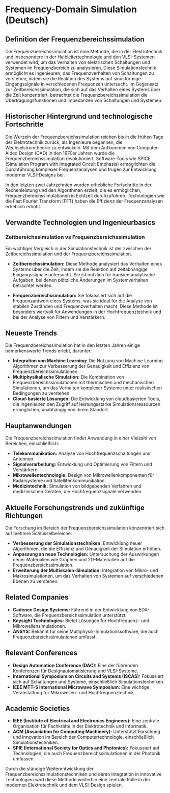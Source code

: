 # Frequency-Domain Simulation (Deutsch)

## Definition der Frequenzbereichssimulation

Die Frequenzbereichssimulation ist eine Methode, die in der Elektrotechnik und insbesondere in der Halbleitertechnologie und den VLSI-Systemen verwendet wird, um das Verhalten von elektrischen Schaltungen und Systemen im Frequenzbereich zu analysieren. Diese Simulationstechnik ermöglicht es Ingenieuren, das Frequenzverhalten von Schaltungen zu verstehen, indem sie die Reaktion des Systems auf sinusförmige Eingangssignale in verschiedenen Frequenzen untersucht. Im Gegensatz zur Zeitbereichssimulation, die sich auf das Verhalten eines Systems über die Zeit konzentriert, betrachtet die Frequenzbereichssimulation die Übertragungsfunktionen und Impedanzen von Schaltungen und Systemen.

## Historischer Hintergrund und technologische Fortschritte

Die Wurzeln der Frequenzbereichssimulation reichen bis in die frühen Tage der Elektrotechnik zurück, als Ingenieure begannen, die Wechselstromtheorie zu entwickeln. Mit dem Aufkommen von Computer-Aided Design (CAD) in den 1970er Jahren wurde die Frequenzbereichssimulation revolutioniert. Software-Tools wie SPICE (Simulation Program with Integrated Circuit Emphasis) ermöglichten die Durchführung komplexer Frequenzanalysen und trugen zur Entwicklung moderner VLSI-Designs bei.

In den letzten zwei Jahrzehnten wurden erhebliche Fortschritte in der Rechenleistung und den Algorithmen erzielt, die es ermöglichen, Frequenzbereichssimulationen in Echtzeit durchzuführen. Technologien wie die Fast Fourier Transform (FFT) haben die Effizienz der Frequenzanalysen erheblich erhöht.

## Verwandte Technologien und Ingenieurbasics

### Zeitbereichssimulation vs Frequenzbereichssimulation

Ein wichtiger Vergleich in der Simulationstechnik ist der zwischen der Zeitbereichssimulation und der Frequenzbereichssimulation. 

- **Zeitbereichssimulation:** Diese Methode analysiert das Verhalten eines Systems über die Zeit, indem sie die Reaktion auf zeitabhängige Eingangssignale untersucht. Sie ist nützlich für transientanalytische Aufgaben, bei denen plötzliche Änderungen im Systemverhalten betrachtet werden.
  
- **Frequenzbereichssimulation:** Sie fokussiert sich auf die Frequenzantwort eines Systems, was sie ideal für die Analyse von stabilen Zuständen und Frequenzverhalten macht. Diese Methode ist besonders wertvoll für Anwendungen in der Hochfrequenztechnik und bei der Analyse von Filtern und Verstärkern.

## Neueste Trends

Die Frequenzbereichssimulation hat in den letzten Jahren einige bemerkenswerte Trends erlebt, darunter:

- **Integration von Machine Learning:** Die Nutzung von Machine Learning-Algorithmen zur Verbesserung der Genauigkeit und Effizienz von Frequenzbereichssimulationen.
- **Multiphysikalische Simulation:** Die Kombination von Frequenzbereichssimulationen mit thermischen und mechanischen Simulationen, um das Verhalten komplexer Systeme unter realistischen Bedingungen zu verstehen.
- **Cloud-basierte Lösungen:** Die Entwicklung von cloudbasierten Tools, die Ingenieuren den Zugriff auf leistungsstarke Simulationsressourcen ermöglichen, unabhängig von ihrem Standort.

## Hauptanwendungen

Die Frequenzbereichssimulation findet Anwendung in einer Vielzahl von Bereichen, einschließlich:

- **Telekommunikation:** Analyse von Hochfrequenzschaltungen und Antennen.
- **Signalverarbeitung:** Entwicklung und Optimierung von Filtern und Verstärkern.
- **Mikrowellentechnologie:** Design von Mikrowellenkomponenten für Radarsysteme und Satellitenkommunikation.
- **Medizintechnik:** Simulation von bildgebenden Verfahren und medizinischen Geräten, die Hochfrequenzsignale verwenden.

## Aktuelle Forschungstrends und zukünftige Richtungen

Die Forschung im Bereich der Frequenzbereichssimulation konzentriert sich auf mehrere Schlüsselbereiche:

- **Verbesserung der Simulationstechniken:** Entwicklung neuer Algorithmen, die die Effizienz und Genauigkeit der Simulation erhöhen.
- **Anpassung an neue Technologien:** Untersuchung der Auswirkungen neuer Materialien wie Graphen und 2D-Materialien auf die Frequenzbereichssimulation.
- **Erweiterung der Multiskalen-Simulation:** Integration von Mikro- und Makrosimulationen, um das Verhalten von Systemen auf verschiedenen Ebenen zu verstehen.

## Related Companies

- **Cadence Design Systems:** Führend in der Entwicklung von EDA-Software, die Frequenzbereichssimulation unterstützt.
- **Keysight Technologies:** Bietet Lösungen für Hochfrequenz- und Mikrowellensimulationen.
- **ANSYS:** Bekannt für seine Multiphysik-Simulationssoftware, die auch Frequenzbereichssimulationen umfasst.

## Relevant Conferences

- **Design Automation Conference (DAC):** Eine der führenden Konferenzen für Designautomatisierung und VLSI-Systeme.
- **International Symposium on Circuits and Systems (ISCAS):** Fokussiert sich auf Schaltungen und Systeme, einschließlich Simulationstechniken.
- **IEEE MTT-S International Microwave Symposium:** Eine wichtige Veranstaltung für Mikrowellen- und Hochfrequenztechnik.

## Academic Societies

- **IEEE (Institute of Electrical and Electronics Engineers):** Eine zentrale Organisation für Fachkräfte in der Elektrotechnik und Informatik.
- **ACM (Association for Computing Machinery):** Unterstützt Forschung und Innovation im Bereich der Computertechnologie, einschließlich Simulationstechniken.
- **SPIE (International Society for Optics and Photonics):** Fokussiert auf Technologien, die auch Frequenzbereichssimulationen in der Photonik umfassen. 

Durch die ständige Weiterentwicklung der Frequenzbereichssimulationstechniken und deren Integration in innovative Technologien wird diese Methode weiterhin eine zentrale Rolle in der modernen Elektrotechnik und dem VLSI-Design spielen.